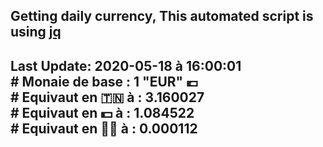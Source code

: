 ## Getting daily currency, This automated script is using [jq](https://stedolan.github.io/jq/)
## Last Update:  2020-05-18 à 16:00:01 </br># Monaie de base : 1 "EUR" 💶 </br> # Equivaut en 🇹🇳 à :  3.160027 </br> # Equivaut en 💵 à : 1.084522</br> # Equivaut en 🐱‍💻 à :  0.000112

